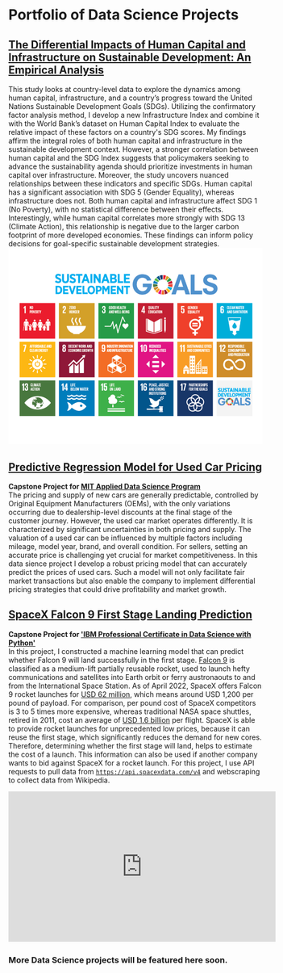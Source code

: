 # Portfolio of Data Science Projects  
  
  
## [The Differential Impacts of Human Capital and Infrastructure on Sustainable Development: An Empirical Analysis](https://github.com/hpanahov/humanCap_infrastructure) 
This study looks at country-level data to explore the dynamics among human capital, infrastructure, and a country’s progress toward the United Nations Sustainable Development Goals (SDGs). Utilizing the confirmatory factor analysis method, I develop a new Infrastructure Index and combine it with the World Bank’s dataset on Human Capital Index to evaluate the relative impact of these factors on a country's SDG scores. My findings affirm the integral roles of both human capital and infrastructure in the sustainable development context. However, a stronger correlation between human capital and the SDG Index suggests that policymakers seeking to advance the sustainability agenda should prioritize investments in human capital over infrastructure. Moreover, the study uncovers nuanced relationships between these indicators and specific SDGs. Human capital has a significant association with SDG 5 (Gender Equality), whereas infrastructure does not. Both human capital and infrastructure affect SDG 1 (No Poverty), with no statistical difference between their effects. Interestingly, while human capital correlates more strongly with SDG 13 (Climate Action), this relationship is negative due to the larger carbon footprint of more developed economies. These findings can inform policy decisions for goal-specific sustainable development strategies. 
![UN SDG](https://github.com/hpanahov/humanCap_infrastructure/blob/main/Media/UN_SDG.png?raw=true)
  
  
## [Predictive Regression Model for Used Car Pricing](https://github.com/hpanahov/used_cars)
**Capstone Project for [MIT Applied Data Science Program](https://www.credential.net/cfb9f803-accf-429c-8fe4-4e33ef46f596)**   
The pricing and supply of new cars are generally predictable, controlled by Original Equipment Manufacturers (OEMs), with the only variations occurring due to dealership-level discounts at the final stage of the customer journey. However, the used car market operates differently. It is characterized by significant uncertainties in both pricing and supply. The valuation of a used car can be influenced by multiple factors including mileage, model year, brand, and overall condition. For sellers, setting an accurate price is challenging yet crucial for market competitiveness. In this data sience project I develop a robust pricing model that can accurately predict the prices of used cars. Such a model will not only facilitate fair market transactions but also enable the company to implement differential pricing strategies that could drive profitability and market growth.   

  
## [SpaceX  Falcon 9 First Stage Landing Prediction](https://github.com/hpanahov/SpaceX_data) 
**Capstone Project for ['IBM Professional Certificate in Data Science with Python'](https://credentials.edx.org/credentials/6fad60d7dc4f4260979258aa1ea96ea7/)**   
In this project, I constructed a machine learning model that can predict whether Falcon 9 will land successfully in the first stage. [Falcon 9](https://www.spacex.com/vehicles/falcon-9/) is classified as a medium-lift partially reusable rocket, used to launch hefty communications and satellites into Earth orbit or ferry austronaouts to and from the International Space Station. As of April 2022, SpaceX offers Falcon 9 rocket launches for [USD 62 million](https://www.nbcnews.com/science/space/space-launch-costs-growing-business-industry-rcna23488), which means around USD 1,200 per pound of payload. For comparison, per pound cost of SpaceX competitors is 3 to 5 times more expensive, whereas traditional NASA space shuttles, retired in 2011, cost an average of [USD 1.6 billion](https://aerospace.csis.org/data/space-launch-to-low-earth-orbit-how-much-does-it-cost/) per flight. SpaceX is able to provide rocket launches for unprecedented low prices, because it can reuse the first stage, which significantly reduces the demand for new cores. Therefore, determining whether the first stage will land, helps to estimate the cost of a launch. This information can also be used if another company wants to bid against SpaceX for a rocket launch. For this project, I use API requests to pull data from <code>https://api.spacexdata.com/v4</code> and webscraping to collect data from Wikipedia. 

<iframe width="530" height="298" src="https://www.youtube.com/embed/1sJlFzUQVmY" title="YouTube video player" frameborder="0" allow="accelerometer; autoplay; clipboard-write; encrypted-media; gyroscope; picture-in-picture" allowfullscreen></iframe>   

  
### More Data Science projects will be featured here soon.  



